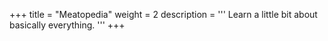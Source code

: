 +++
title = "Meatopedia"
weight = 2
description = '''
Learn a little bit about basically everything.
'''
+++